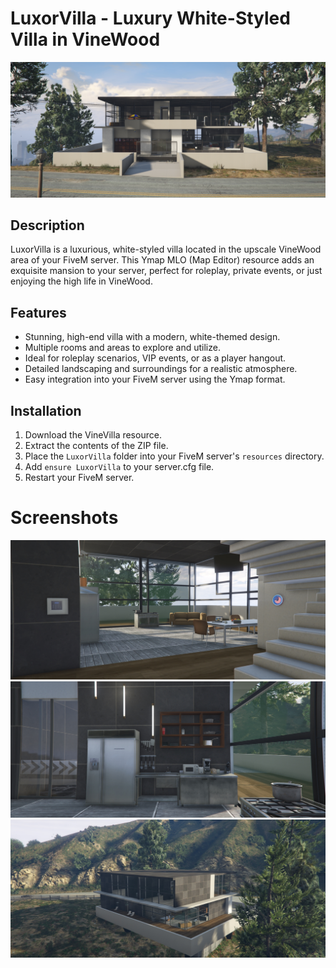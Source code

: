 # LuxorVilla - Luxury White-Styled Villa in VineWood

![LuxorVilla Preview](screenshots/screenshot1.png)

## Description

LuxorVilla is a luxurious, white-styled villa located in the upscale VineWood area of your FiveM server. This Ymap MLO (Map Editor) resource adds an exquisite mansion to your server, perfect for roleplay, private events, or just enjoying the high life in VineWood.

## Features

- Stunning, high-end villa with a modern, white-themed design.
- Multiple rooms and areas to explore and utilize.
- Ideal for roleplay scenarios, VIP events, or as a player hangout.
- Detailed landscaping and surroundings for a realistic atmosphere.
- Easy integration into your FiveM server using the Ymap format.

## Installation

1. Download the VineVilla resource.
2. Extract the contents of the ZIP file.
3. Place the `LuxorVilla` folder into your FiveM server's `resources` directory.
4. Add `ensure LuxorVilla` to your server.cfg file.
5. Restart your FiveM server.

# Screenshots

![LuxorVilla Preview2](screenshots/screenshot2.png)
![LuxorVilla Preview3](screenshots/screenshot3.png)
![LuxorVilla Preview4](screenshots/screenshot4.png)
